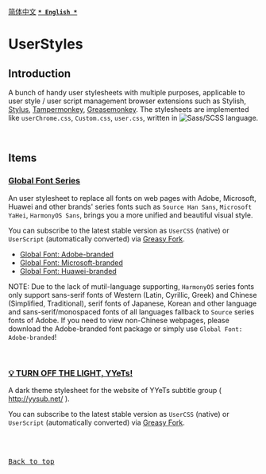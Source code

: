 [<kbd>简体中文</kbd>](https://github.com/francis-zhao/userstyles#readme '读我')
[<kbd>**`* English *`**</kbd>](https://github.com/francis-zhao/userstyles/blob/master/README.en.md 'Readme')

# UserStyles

## Introduction

A bunch of handy user stylesheets with multiple purposes, applicable to user style / user script management browser extensions such as Stylish, [Stylus](http://add0n.com/stylus.html 'Stylus'), [Tampermonkey](https://www.tampermonkey.net/ 'Tampermonkey'), [Greasemonkey](https://www.greasespot.net/ 'Greasemonkey'). The stylesheets are implemented like `userChrome.css`, `Custom.css`, `user.css`, written in ![Sass/SCSS](https://img.shields.io/github/languages/top/francis-zhao/userstyles?style=flat-square) language.

<br>

## Items

### [Global Font Series](https://github.com/francis-zhao/userstyles/tree/master/src/global-font)

An user stylesheet to replace all fonts on web pages with Adobe, Microsoft, Huawei and other brands' series fonts such as `Source Han Sans`, `Microsoft YaHei`, `HarmonyOS Sans`, brings you a more unified and beautiful visual style.

You can subscribe to the latest stable version as `UserCSS` (native) or `UserScript` (automatically converted) via [Greasy Fork](https://greasyfork.org/scripts/419362 'Greasy Fork').

- [Global Font: Adobe-branded](https://greasyfork.org/scripts/419362)
- [Global Font: Microsoft-branded](https://greasyfork.org/scripts/419363)
- [Global Font: Huawei-branded](https://greasyfork.org/scripts/439505)

NOTE: Due to the lack of mutil-language supporting, `HarmonyOS` series fonts only support sans-serif fonts of Western (Latin, Cyrillic, Greek) and Chinese (Simplified, Traditional), serif fonts of Japanese, Korean and other language and sans-serif/monospaced fonts of all languages fallback to `Source` series fonts of Adobe. If you need to view non-Chinese webpages, please download the Adobe-branded font package or simply use `Global Font: Adobe-branded`!

<br>

### [💡 TURN OFF THE LIGHT, YYeTs!](https://github.com/francis-zhao/userstyles/blob/master/src/yyets-dark-theme/yyets-dark-theme.user.scss)

A dark theme stylesheet for the website of YYeTs subtitle group ( http://yysub.net/ ).

You can subscribe to the latest stable version as `UserCSS` (native) or `UserScript` (automatically converted) via [Greasy Fork](https://greasyfork.org/scripts/419366 'Greasy Fork').

<br>
<br>

[<kbd>Back to top</kbd>](# 'Back to top')
